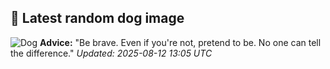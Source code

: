 ## 🐶 Latest random dog image
![Dog](https://images.dog.ceo/breeds/schipperke/n02104365_2978.jpg)
**Advice:** "Be brave. Even if you're not, pretend to be. No one can tell the difference."
*Updated: 2025-08-12 13:05 UTC*
